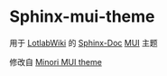 # Sphinx-mui-theme

用于 [LotlabWiki](https://wiki.lotlab.org) 的 [Sphinx-Doc](https://www.sphinx-doc.org) [MUI](https://www.muicss.com) 主题

修改自 [Minori MUI theme](https://github.com/Lotlab/minori-wiki-mui-theme)
